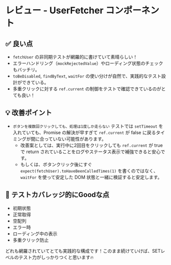 # レビュー - UserFetcher コンポーネント

## ✅ 良い点

- `fetchUser` の非同期テストが網羅的に書けていて素晴らしい！
- エラーハンドリング（`mockRejectedValue`）やローディング状態のチェックもバッチリ。
- `toBeDisabled`, `findByText`, `waitFor` の使い分けが自然で、実践的なテスト設計ができている。
- 多重クリックに対する `ref.current` の制御をテストで確認できているのがとても良い！

## 💡 改善ポイント

- `ボタンを複数回クリックしても、処理は1度しか走らない` テストでは `setTimeout` を入れていても、Promise の解決が早すぎて `ref.current` が false に戻るタイミングが間に合っていない可能性があります。
  - 改善案としては、実行中に2回目をクリックしても `ref.current` が true で return されていることをログやステータス表示で補強できると安心です。
  - もしくは、ボタンクリック後にすぐ `expect(fetchUser).toHaveBeenCalledTimes(1)` を書くのではなく、`waitFor` を使って安定した DOM 状態と一緒に検証すると安定します。

## 🧪 テストカバレッジ的にGoodな点

- 初期状態
- 正常取得
- 空配列
- エラー時
- ローディング中の表示
- 多重クリック防止

どれも網羅されていてとても実践的な構成です！このまま続けていけば、SETレベルのテスト力がしっかりつくと思います🔥
